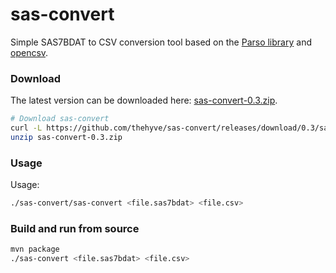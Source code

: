 # sas-convert
Simple SAS7BDAT to CSV conversion tool based on the [Parso library](http://lifescience.opensource.epam.com/parso.html)
and [opencsv](http://opencsv.sourceforge.net).

### Download
The latest version can be downloaded here:
[sas-convert-0.3.zip](https://github.com/thehyve/sas-convert/releases/download/0.3/sas-convert-0.3.zip).

```bash
# Download sas-convert
curl -L https://github.com/thehyve/sas-convert/releases/download/0.3/sas-convert-0.3.zip -o sas-convert-0.3.zip
unzip sas-convert-0.3.zip
```

### Usage
Usage:
```bash
./sas-convert/sas-convert <file.sas7bdat> <file.csv>
```

### Build and run from source
```bash
mvn package
./sas-convert <file.sas7bdat> <file.csv>
```
